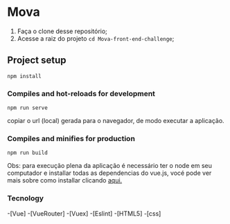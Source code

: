 # Mova

1. Faça o clone desse repositório;
2. Acesse a raiz do projeto `cd Mova-front-end-challenge`;
## Project setup
```
npm install
```

### Compiles and hot-reloads for development
```
npm run serve
```
copiar o url (local) gerada para o navegador, de modo executar a aplicação.
### Compiles and minifies for production
```
npm run build
```
Obs: para execução plena da aplicação é necessário ter o node em seu computador e installar todas as dependencias do vue.js, vocé pode ver mais sobre como installar clicando <a href="https://br.vuejs.org/v2/guide/installation.html">aqui.</a>

### Tecnology
-[Vue]
-[VueRouter]
-[Vuex]
-[Eslint]
-[HTML5]
-[css]
